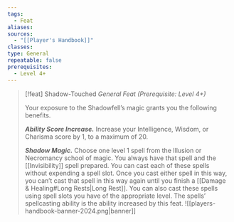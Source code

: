 ```yaml
---
tags:
  - Feat
aliases: 
sources:
  - "[[Player's Handbook]]"
classes: 
type: General
repeatable: false
prerequisites:
  - Level 4+
---
```

>[!feat] Shadow-Touched
>_General Feat (Prerequisite: Level 4+)_
>
>Your exposure to the Shadowfell’s magic grants you the following benefits.
>
>**_Ability Score Increase._** Increase your Intelligence, Wisdom, or Charisma score by 1, to a maximum of 20.
>
>**_Shadow Magic._** Choose one level 1 spell from the Illusion or Necromancy school of magic. You always have that spell and the [[Invisibility]] spell prepared. You can cast each of these spells without expending a spell slot. Once you cast either spell in this way, you can’t cast that spell in this way again until you finish a [[Damage & Healing#Long Rests\|Long Rest]]. You can also cast these spells using spell slots you have of the appropriate level. The spells’ spellcasting ability is the ability increased by this feat.
![[players-handbook-banner-2024.png|banner]]